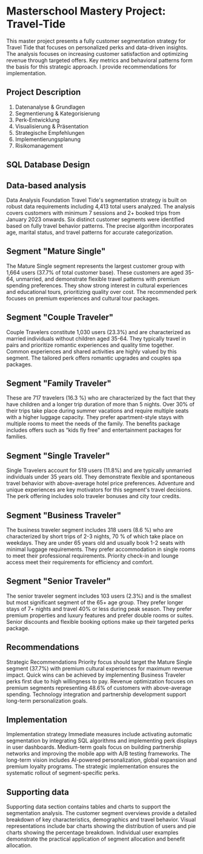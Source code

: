 # Masterschool Mastery Project: Travel-Tide

This master project presents a fully customer segmentation strategy for Travel Tide that focuses on personalized perks and data-driven insights. 
The analysis focuses on increasing customer satisfaction and optimizing revenue through targeted offers. 
Key metrics and behavioral patterns form the basis for this strategic approach. I provide recommendations for implementation.

## Project Description

1. Datenanalyse & Grundlagen
2. Segmentierung & Kategorisierung
3. Perk-Entwicklung
4. Visualisierung & Präsentation
5. Strategische Empfehlungen
6. Implementierungsplanung
7. Risikomanagement

## SQL Database Design

## Data-based analysis

Data Analysis Foundation Travel Tide's segmentation strategy is built on robust data requirements including 4,413 total users analyzed. 
The analysis covers customers with minimum 7 sessions and 2+ booked trips from January 2023 onwards. Six distinct customer segments were 
identified based on fully travel behavior patterns. The precise algorithm incorporates age, marital status, and travel patterns for accurate categorization.

## Segment "Mature Single"

The Mature Single segment represents the largest customer group with 1,664 users (37.7% of total customer base). These customers are aged 35-64, unmarried, 
and demonstrate flexible travel patterns with premium spending preferences. They show strong interest in cultural experiences and educational tours, prioritizing 
quality over cost. The recommended perk focuses on premium experiences and cultural tour packages.

## Segment "Couple Traveler"

Couple Travelers constitute 1,030 users (23.3%) and are characterized as married individuals without children aged 35-64. They typically travel in pairs 
and prioritize romantic experiences and quality time together. Common experiences and shared activities are highly valued by this segment. 
The tailored perk offers romantic upgrades and couples spa packages.

## Segment "Family Traveler"

These are 717 travelers (16.3 %) who are characterized by the fact that they have children and a longer trip duration of more than 5 nights. 
Over 30% of their trips take place during summer vacations and require multiple seats with a higher luggage capacity. They prefer apartment-style 
stays with multiple rooms to meet the needs of the family. The benefits package includes offers such as “kids fly free” and entertainment packages for families.

## Segment "Single Traveler"

Single Travelers account for 519 users (11.8%) and are typically unmarried individuals under 35 years old. They demonstrate flexible and spontaneous travel 
behavior with above-average hotel price preferences. Adventure and unique experiences are key motivators for this segment's travel decisions. 
The perk offering includes solo traveler bonuses and city tour credits.

## Segment "Business Traveler"

The business traveler segment includes 318 users (8.6 %) who are characterized by short trips of 2-3 nights, 70 % of which take place on weekdays. 
They are under 65 years old and usually book 1-2 seats with minimal luggage requirements. They prefer accommodation in single rooms to meet their 
professional requirements. Priority check-in and lounge access meet their requirements for efficiency and comfort.

## Segment "Senior Traveler"

The senior traveler segment includes 103 users (2.3%) and is the smallest but most significant segment of the 65+ age group. They prefer longer 
stays of 7+ nights and travel 40% or less during peak season. They prefer premium properties and luxury features and prefer double rooms or suites. 
Senior discounts and flexible booking options make up their targeted perks package.

## Recommendations

Strategic Recommendations Priority focus should target the Mature Single segment (37.7%) with premium cultural experiences for maximum revenue impact. 
Quick wins can be achieved by implementing Business Traveler perks first due to high willingness to pay. Revenue optimization focuses on premium segments 
representing 48.6% of customers with above-average spending. Technology integration and partnership development support long-term personalization goals.

## Implementation

Implementation strategy Immediate measures include activating automatic segmentation by integrating SQL algorithms and implementing perk displays in user 
dashboards. Medium-term goals focus on building partnership networks and improving the mobile app with A/B testing frameworks. The long-term vision includes 
AI-powered personalization, global expansion and premium loyalty programs. The strategic implementation ensures the systematic rollout of segment-specific perks.

## Supporting data

Supporting data section contains tables and charts to support the segmentation analysis. The customer segment overviews provide a detailed breakdown of key 
characteristics, demographics and travel behavior. Visual representations include bar charts showing the distribution of users and pie charts showing the 
percentage breakdown. Individual user examples demonstrate the practical application of segment allocation and benefit allocation.


